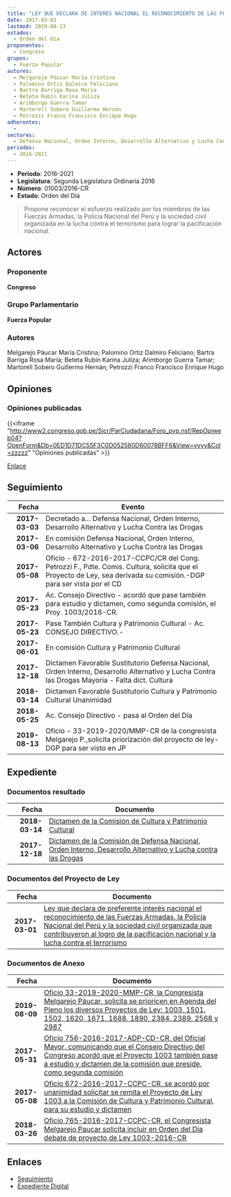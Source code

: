 ```yaml
---
title: "LEY QUE DECLARA DE INTERÉS NACIONAL EL RECONOCIMIENTO DE LAS FUERZAS ARMADAS, LA POLICÍA NACIONAL DEL PERÚ Y LA SOCIEDAD CIVIL ORGANIZADA QUE CONTRIBUYERON AL LOGRO DE LA PACIFICACIÓN NACIONAL Y LA LUCHA CONTRA EL TERRORIMO"
date: 2017-03-01
lastmod: 2019-08-13
estados: 
  - Orden del Día
proponentes: 
  - Congreso
grupos: 
  - Fuerza Popular
autores: 
  - Melgarejo Páucar María Cristina
  - Palomino Ortiz Dalmiro Feliciano
  - Bartra Barriga Rosa María
  - Beteta Rubín Karina Juliza
  - Arimborgo Guerra Tamar
  - Martorell Sobero Guillermo Hernán
  - Petrozzi Franco Francisco Enrique Hugo
adherentes: 
  - 
sectores: 
  - Defensa Nacional, Orden Interno, Desarrollo Alternativo y Lucha Contra las Drogas
periodos: 
  - 2016-2021
---
```


- **Periodo**: 2016-2021
- **Legislatura**: Segunda Legislatura Ordinaria 2016
- **Número**: 01003/2016-CR
- **Estado**: Orden del Día

> Propone reconocer el esfuerzo realizado por los miembros de las Fuerzas Armadas, la Policía Nacional del Perú y la sociedad civil organizada en la lucha contra el terrorismo para lograr la pacificación nacional.


## Actores

### Proponente

**Congreso**

### Grupo Parlamentario

**Fuerza Popular**

### Autores

Melgarejo Páucar María Cristina; Palomino Ortiz Dalmiro Feliciano; Bartra Barriga Rosa María; Beteta Rubín Karina Juliza; Arimborgo Guerra Tamar; Martorell Sobero Guillermo Hernán; Petrozzi Franco Francisco Enrique Hugo


## Opiniones

### Opiniones publicadas

{{<iframe "http://www2.congreso.gob.pe/Sicr/ParCiudadana/Foro_pvp.nsf/RepOpiweb04?OpenForm&Db=0ED1D71DC55F3C0D052580D60078BFF6&View=yyyy&Col=zzzzz" "Opiniones publicadas" >}}

[Enlace](http://www2.congreso.gob.pe/Sicr/ParCiudadana/Foro_pvp.nsf/RepOpiweb04?OpenForm&Db=0ED1D71DC55F3C0D052580D60078BFF6&View=yyyy&Col=zzzzz)

## Seguimiento

| Fecha | Evento |
|------:|--------|
| **2017-03-03** | Decretado a... Defensa Nacional, Orden Interno, Desarrollo Alternativo y Lucha Contra las Drogas|
| **2017-03-06** | En comisión Defensa Nacional, Orden Interno, Desarrollo Alternativo y Lucha Contra las Drogas|
| **2017-05-08** | Oficio - 672-2016-2017-CCPC/CR del Cong. Petrozzi F., Pdte. Comis. Cultura, solicita que el Proyecto de Ley, sea derivada su comisión.-DGP para ser vista por el CD|
| **2017-05-23** | Ac. Consejo Directivo - acordó que pase también para estudio y dictamen, como segunda comisión, el Proy. 1003/2016-CR.|
| **2017-05-23** | Pase También Cultura y Patrimonio Cultural - Ac. CONSEJO DIRECTIVO.-|
| **2017-06-01** | En comisión Cultura y Patrimonio Cultural|
| **2017-12-18** | Dictamen Favorable Sustitutorio Defensa Nacional, Orden Interno, Desarrollo Alternativo y Lucha Contra las Drogas Mayoria - Falta dict. Cultura|
| **2018-03-14** | Dictamen Favorable Sustitutorio Cultura y Patrimonio Cultural Unanimidad|
| **2018-05-25** | Ac. Consejo Directivo - pasa al Orden del Día|
| **2019-08-13** | Oficio - 33-2019-2020/MMP-CR de la congresista Melgarejo P.,solicita priorización del proyecto de ley-DGP para ser visto en JP|


## Expediente


### Documentos resultado

| Fecha | Documento |
|------:|--------|
| **2018-03-14** | [Dictamen de la Comisión de Cultura y Patrimonio Cultural](http://www.leyes.congreso.gob.pe/Documentos/2016_2021/Dictamenes/Proyectos_de_Ley/01003DC05MAY20180314.pdf) |
| **2017-12-18** | [Dictamen de la Comisión de Defensa Nacional, Orden Interno, Desarrollo Alternativo y Lucha contra las Drogas](http://www.leyes.congreso.gob.pe/Documentos/2016_2021/Dictamenes/Proyectos_de_Ley/01003DC07MAY20171218.pdf) |

### Documentos del Proyecto de Ley

| Fecha | Documento |
|------:|--------|
| **2017-03-01** | [Ley que declara de preferente interés nacional el reconocimiento de las Fuerzas Armadas, la Policía Nacional del Perú y la sociedad civil organizada que contribuyeron al logro de la pacificación nacional y la lucha contra el terrorismo](http://www.leyes.congreso.gob.pe/Documentos/2016_2021/Proyectos_de_Ley_y_de_Resoluciones_Legislativas/PL0100320170301.pdf) |

### Documentos de Anexo

| Fecha | Documento |
|------:|--------|
| **2019-08-09** | [Oficio 33-2019-2020-MMP-CR, la Congresista Melgarejo Páucar, solicita se prioricen en Agenda del Pleno los diversos Proyectos de Ley; 1003, 1501, 1502, 1620, 1671, 1688, 1890, 2384, 2389, 2568 y 2987](http://www.leyes.congreso.gob.pe/Documentos/2016_2021/Oficios/Congresistas/OFICIO-33-2019-2020-MMP-CR.pdf) |
| **2017-05-31** | [Oficio 756-2016-2017-ADP-CD-CR, del Oficial Mayor, comunicando que el Consejo Directivo del Congreso acordó que el Proyecto 1003 también pase a estudio y dictamen de la comisión que preside, como segunda comisión](http://www.leyes.congreso.gob.pe/Documentos/2016_2021/Oficios/Oficialia_Mayor/OFICIO-756-2016-2017-ADP-CD-CR.pdf) |
| **2017-05-08** | [Oficio 672-2016-2017-CCPC-CR, se acordó por unanimidad solicitar se remita el Proyecto de Ley 1003 a la Comisión de Cultura y Patrimonio Cultural, para su estudio y dictamen](http://www.leyes.congreso.gob.pe/Documentos/2016_2021/Oficios/Comisiones_Ordinarias/OFICIO-672-2016-2017-CCPC-CR.pdf) |
| **2018-03-26** | [Oficio 765-2016-2017-CCPC-CR, el Congresista Melgarejo Paucar solicita incluir en Orden del Día debate de proyecto de Ley 1003-2016-CR](http://www.leyes.congreso.gob.pe/Documentos/2016_2021/Oficios/Congresistas/OFICIO-765-2017-2018-MMP-CR.pdf) |

## Enlaces 

- [Seguimiento](http://www2.congreso.gob.pe/Sicr/TraDocEstProc/CLProLey2016.nsf/f7fff46988ca05b1052578e100829cc7/415edd6f4339bcb1052580d60075cd29?OpenDocument)
- [Expediente Digital](http://www2.congreso.gob.pe/Sicr/TraDocEstProc/CLProLey2016.nsf/f7fff46988ca05b1052578e100829cc7/415edd6f4339bcb1052580d60075cd29?OpenDocument&Click=05257FB7005EB655.eb71d0cf91d8294e05256cdf006b5706/$Body/0.1C6C)
